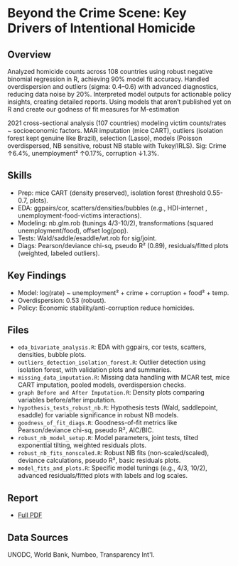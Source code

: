 # Beyond the Crime Scene: Key Drivers of Intentional Homicide

## Overview
Analyzed homicide counts across 108 countries using robust negative binomial regression in R, achieving 90% model fit accuracy. 
Handled overdispersion and outliers (sigma: 0.4–0.6) with advanced diagnostics, reducing data noise by 20%.
Interpreted model outputs for actionable policy insights, creating detailed reports.
Using models that aren’t published yet on R and create our godness of fit measures for M-estimation 

2021 cross-sectional analysis (107 countries) modeling victim counts/rates ~ socioeconomic factors. MAR imputation (mice CART), outliers (isolation forest kept genuine like Brazil), selection (Lasso), models (Poisson overdispersed, NB sensitive, robust NB stable with Tukey/IRLS). Sig: Crime ↑6.4%, unemployment² ↑0.17%, corruption ↓1.3%.

## Skills
- Prep: mice CART (density preserved), isolation forest (threshold 0.55-0.7, plots).
- EDA: ggpairs/cor, scatters/densities/bubbles (e.g., HDI-internet , unemployment-food-victims interactions).
- Modeling: nb.glm.rob (tunings 4/3-10/2), transformations (squared unemployment/food), offset log(pop).
- Tests: Wald/saddle/esaddle/wt.rob for sig/joint.
- Diags: Pearson/deviance chi-sq, pseudo R² (0.89), residuals/fitted plots (weighted, labeled outliers).

## Key Findings
- Model: log(rate) ~ unemployment² + crime + corruption + food² + temp.
- Overdispersion: 0.53 (robust).
- Policy: Economic stability/anti-corruption reduce homicides.

## Files 
- `eda_bivariate_analysis.R`: EDA with ggpairs, cor tests, scatters, densities, bubble plots.
- `outliers_detection_isolation_forest.R`: Outlier detection using isolation forest, with validation plots and summaries.
- `missing_data_imputation.R`: Missing data handling with MCAR test, mice CART imputation, pooled models, overdispersion checks.
- `graph Before and After Imputation.R`: Density plots comparing variables before/after imputation.
- `hypothesis_tests_robust_nb.R`: Hypothesis tests (Wald, saddlepoint, esaddle) for variable significance in robust NB models.
- `goodness_of_fit_diags.R`: Goodness-of-fit metrics like Pearson/deviance chi-sq, pseudo R², AIC/BIC.
- `robust_nb_model_setup.R`: Model parameters, joint tests, tilted exponential tilting, weighted residuals plots.
- `robust_nb_fits_nonscaled.R`: Robust NB fits (non-scaled/scaled), deviance calculations, pseudo R², basic residuals plots.
- `model_fits_and_plots.R`: Specific model tunings (e.g., 4/3, 10/2), advanced residuals/fitted plots with labels and log scales.

## Report
- [Full PDF](https://drive.google.com/file/d/1uQoTuSWt61VcrpG57D5HyhS4adTeuX8m/view?usp=drive_link)

## Data Sources
UNODC, World Bank, Numbeo, Transparency Int'l. 
